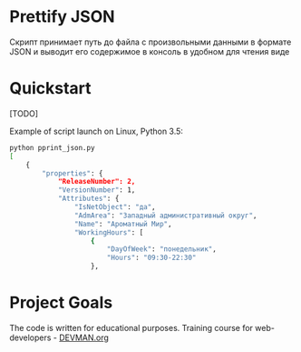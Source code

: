 # Prettify JSON

Скрипт принимает путь до файла с произвольными данными в формате JSON и выводит его содержимое в консоль в удобном для чтения виде

# Quickstart

[TODO]

Example of script launch on Linux, Python 3.5:

```bash
python pprint_json.py
[
    {
        "properties": {
            "ReleaseNumber": 2,
            "VersionNumber": 1,
            "Attributes": {
                "IsNetObject": "да",
                "AdmArea": "Западный административный округ",
                "Name": "Ароматный Мир",
                "WorkingHours": [
                    {
                        "DayOfWeek": "понедельник",
                        "Hours": "09:30-22:30"
                    },
```

# Project Goals

The code is written for educational purposes. Training course for web-developers - [DEVMAN.org](https://devman.org)
